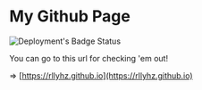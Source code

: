 # My Github Page

![Deployment's Badge Status](https://github.com/rllyhz/rllyhz.github.io/actions/workflows/deploy.yaml/badge.svg)

You can go to this url for checking 'em out!

=> [https://rllyhz.github.io](https://rllyhz.github.io)
